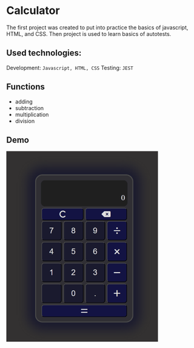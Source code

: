 # Calculator
The first project was created to put into practice the basics of javascript, HTML, and CSS.
Then project is used to learn basics of autotests.

## Used technologies:
Development: `Javascript, HTML, CSS`
Testing: `JEST`

## Functions
- adding
- subtraction
- multiplication
- division

## Demo
<img src="assets/calculatorDemo.gif" width="400">
